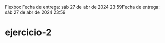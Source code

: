 Flexbox
Fecha de entrega: sáb 27 de abr de 2024 23:59Fecha de entrega: sáb 27 de abr de 2024 23:59
# ejercicio-2
